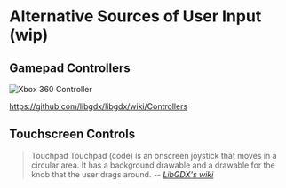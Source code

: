 # Alternative Sources of User Input (wip)


## Gamepad Controllers
![Xbox 360 Controller](http://nxeassets.xbox.com/shaxam/0201/bc/fd/bcfd38d2-f77c-40bd-a8e5-bd6bedcadfc6.PNG)

https://github.com/libgdx/libgdx/wiki/Controllers


## Touchscreen Controls
> Touchpad Touchpad (code) is an onscreen joystick that moves in a
> circular area. It has a background drawable and a drawable for the
> knob that the user drags around. --
> <cite>[LibGDX's wiki](https://github.com/libgdx/libgdx/wiki/Scene2d.ui#touchpad)</cite>